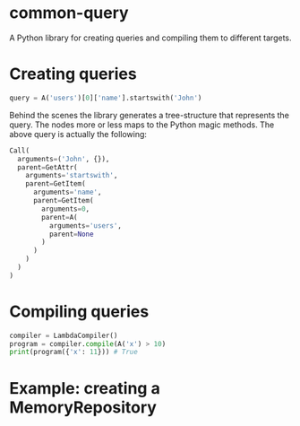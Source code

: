 # common-query
A Python library for creating queries and compiling them to different targets.

# Creating queries

```python
query = A('users')[0]['name'].startswith('John')
```

Behind the scenes the library generates a tree-structure that represents the query. The nodes more or less maps to the Python magic methods.
The above query is actually the following:

```python
Call(
  arguments=('John', {}),
  parent=GetAttr(
    arguments='startswith',
    parent=GetItem(
      arguments='name',
      parent=GetItem(
        arguments=0,
        parent=A(
          arguments='users',
          parent=None
        )
      )
    )
  )
)
```

# Compiling queries

```python
compiler = LambdaCompiler()
program = compiler.compile(A('x') > 10)
print(program({'x': 11})) # True
```

# Example: creating a MemoryRepository


